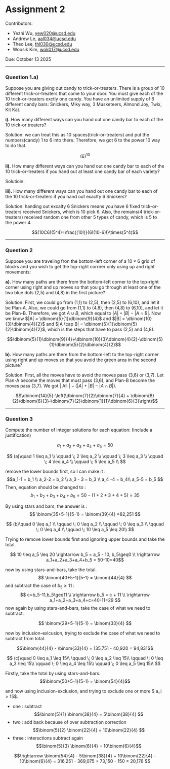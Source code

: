 # Assignment 2

Contributors:
- Yezhi Wu, yew020@ucsd.edu
- Andrew Le, aal034@ucsd.edu
- Theo Lee, thl030@ucsd.edu
- Woosik Kim, wok017@ucsd.edu

Due: October 13 2025

---

### Question 1.a)
Suppose you are giving out candy to trick-or-treaters. There is a group of 10 different trick-or-treaters that come to your door. You must give each of the 10 trick-or-treaters exctly one candy. You have an unlimited supply of 6 different candy bars: Snickers, Miky way, 3 Musketeers, Almond Joy, Twix, Kit Kat.

**i).** How many different ways can you hand out one candy bar to each of the 10 trick-or treaters?

Solution: we can treat this as 10 spaces(trick-or-treaters) and put the numbers(candy) 1 to 6 into there. Therefore, we got 6 to the power 10 way to do that.

$$(6)^{10}$$

**ii).** How many different ways can you hand out one candy bar to each of the 10 trick-or-treaters if you hand out at least one candy bar of each variety?

Solutioin: 

**iii).** How many different ways can you hand out one candy bar to each of the 10 trick-or-treaters if you hand out exaclty 6 Snickers?

Solution: handing out excalty 6 Snickers means you have 6 fixed trick-or-treaters received Snickers, which is 10 pick 6. Also, the remains(4 trick-or-treaters) received random one from other 5 types of candy, which is 5 to the power 4.

$$(10C6)(5^4)=\frac{(10!)}{6!(10-6)!}\times(5^4)$$

---

### Question 2
Suppose you are traveling fron the bottom-left corner of a $10 \times 6$ grid of blocks and you wish to get the top-right corrner only using up and right movements:

**a).** How many paths are there from the bottom-left corner to the top-right corner using right and up moves so that you go through at least one of the two blue dots (2,5) and (4,8) in the first picture?

Solution: First, we could go from (1,1) to (2,5), then (2,5) to (6,10), and let it be Plan-A. Also, we could go from (1,1) to (4,8), then (4,8) to (6,10), and let it be Plan-B. Therefore, we got $A\cup B$, which equal to $|A| + |B| - |A \cap B|$. Now we know $|A| = \dbinom{5}{1}\dbinom{9}{4}$ and $|B| = \dbinom{10}{3}\dbinom{4}{2}$ and $|A \cap B| = \dbinom{5}{1}\dbinom{5}{2}\dbinom{4}{2}$, which is the steps that have to pass (2,5) and (4,8).

$$\dbinom{5}{1}\dbinom{9}{4}+\dbinom{10}{3}\dbinom{4}{2}-\dbinom{5}{1}\dbinom{5}{2}\dbinom{4}{2}$$

**b).** How many paths are there from the bottom-left to the top-right corner using right and up moves so that you avoid the green area in the second picture?

Solution: First, all the moves have to avoid the moves pass (3,6) or (3,7). Let Plan-A become the moves that must pass (3,6), and Plan-B become the moves pass (3,7). We got $|\text{ All }| - (|A| + |B| - |A \cap B|)$. 

$$\dbinom{14}{5}-\left(\dbinom{7}{2}\dbinom{7}{4} + \dbinom{8}{2}\dbinom{6}{3}-\dbinom{7}{2}\dbinom{1}{1}\dbinom{6}{3}\right)$$

---

### Question 3
Compute the number of integer solutions for each equation:
(Include a justification)

$$a_1+a_2+a_3+a_4+a_5=50$$

$$ (a)\quad 1 \leq a_1 \\
      \qquad \; 2 \leq a_2 \\
      \qquad \; 3 \leq a_3 \\
      \qquad \; 4 \leq a_4 \\
      \qquad \; 5 \leq a_5 \\ $$
      
remove the lower bounds first, so I can make it :
$$a_1-1 = b_1 \\
a_2-2 = b_2 \\
a_3 - 3 = b_3 \\
a_4 -4 = b_4\\
a_5-5 = b_5 $$
Then, equation should be changed to :
$$ b_1 + b_2 + b_3 + b_4 + b_5 = 50-(1+2+3+4+5) = 35 $$

By using stars and bars, the answer is :
 $$ \binom{35+5-1}{5-1} = \binom{39}{4} =82,251 $$


$$ (b)\quad 0 \leq a_1 \\
      \qquad \; 0 \leq a_2 \\
      \qquad \; 0 \leq a_3 \\
      \qquad \; 0 \leq a_4 \\
      \qquad \; 10 \leq a_5 \leq 20\\ $$

Trying to remove lower bounds first and ignoring upper bounds and take the total.

$$ 10 \leq a_5 \leq 20 \rightarrow b_5 = a_5 - 10, b_5\geq0 \\
\rightarrow a_1+a_2+a_3+a_4+b_5 = 50-10=40$$

now by using stars-and-bars, take the total.
$$ \binom{40+5-1}{5-1} = \binom{44}{4} $$
and subtract the case of $b_5 \geq 11$ :
$$ c=b_5-11,b_5\geq11 \\
\rightarrow b_5 = c + 11 \\
\rightarrow a_1+a_2+a_3+a_4+c=40-11=29 $$
now again by using stars-and-bars, take the case of what we need to subtract.

$$ \binom{29+5-1}{5-1} = \binom{33}{4} $$

now by inclusion-exlcusion, trying to exclude the case of what we need to subtract from total.

$$\binom{44}{4} - \binom{33}{4} = 135,751 - 40,920 = 94,831$$

$$ (c)\quad 0 \leq a_1 \leq 15\\
      \qquad \; 0 \leq a_2 \leq 15\\
      \qquad \; 0 \leq a_3 \leq 15\\
      \qquad \; 0 \leq a_4 \leq 15\\
      \qquad \; 0 \leq a_5 \leq 15\\ $$

Firstly, take the total by using stars-and-bars.
$$\binom{50+5-1}{5-1} = \binom{54}{4}$$

and now using inclusion-exclusion, and trying to exclude one or more $ a_i > 15$.
*  one : subtract
$$\binom{5}{1} \binom{38}{4} = 5\binom{38}{4} $$
* two : add back because of over subtraction correction
$$\binom{5}{2} \binom{22}{4} = 10\binom{22}{4} $$
* three : intersctions subtract again
$$\binom{5}{3} \binom{6}{4} = 10\binom{6}{4}$$

$$\rightarrow \binom{54}{4} - 5\binom{38}{4} + 10\binom{22}{4} - 10\binom{6}{4} = 316,251 - 369,075 + 73,150 - 150 = 20,176 $$

